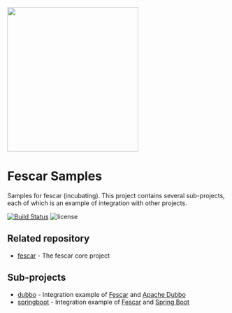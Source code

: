 <img src="https://github.com/fescar-group/fescar-samples/blob/master/doc/img/fescar.png"  height="330" width="300">

# Fescar Samples

Samples for fescar (incubating). This project contains several sub-projects, each of which is an example of integration with other projects.
                                
[![Build Status](https://travis-ci.org/fescar-group/fescar-samples.svg?branch=master)](https://travis-ci.org/fescar-group/fescar-samples) 
![license](https://img.shields.io/github/license/fescar-group/fescar-samples.svg)

## Related repository

* [fescar](https://github.com/alibaba/fescar) - The fescar core project

## Sub-projects

* [dubbo](https://github.com/fescar-group/fescar-samples/tree/master/dubbo) - Integration example of [Fescar](https://github.com/alibaba/fescar) and [Apache Dubbo](https://github.com/apache/incubator-dubbo)
* [springboot](https://github.com/fescar-group/fescar-samples/tree/master/springboot) - Integration example of [Fescar](https://github.com/alibaba/fescar) and [Spring Boot](https://github.com/spring-projects/spring-boot/) 
